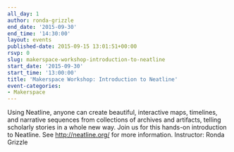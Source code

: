 ```yaml
---
all_day: 1
author: ronda-grizzle
end_date: '2015-09-30'
end_time: '14:30:00'
layout: events
published-date: 2015-09-15 13:01:51+00:00
rsvp: 0
slug: makerspace-workshop-introduction-to-neatline
start_date: '2015-09-30'
start_time: '13:00:00'
title: 'Makerspace Workshop: Introduction to Neatline'
event-categories:
- Makerspace
---
```


Using Neatline, anyone can create beautiful, interactive maps, timelines, and narrative sequences from collections of archives and artifacts, telling scholarly stories in a whole new way. Join us for this hands-on introduction to Neatline. See http://neatline.org/ for more information. Instructor: Ronda Grizzle

